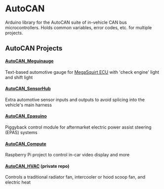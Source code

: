 AutoCAN 
===
Arduino library for the AutoCAN suite of in-vehicle CAN bus microcontrollers. Holds common variables, error codes, etc. for multiple projects.

AutoCAN Projects
---
#### [AutoCAN_Meguinauge](https://github.com/srenner/AutoCAN_Meguinauge)
Text-based automotive gauge for [MegaSquirt ECU](http://megasquirt.info/) with 'check engine' light and shift light

#### [AutoCAN_SensorHub](https://github.com/srenner/AutoCAN_SensorHub)
Extra automotive sensor inputs and outputs to avoid splicing into the vehicle's main harness

#### [AutoCAN_Epasuino](https://github.com/srenner/AutoCAN_Epasuino)
Piggyback control module for aftermarket electric power assist steering (EPAS) systems

#### [AutoCAN_Compute](https://github.com/srenner/AutoCAN_Compute)
Raspberry Pi project to control in-car video display and more

#### [AutoCAN_HVAC](https://github.com/srenner/AutoCAN_HVAC) (private repo)
Controls a traditional radiator fan, intercooler or hood scoop fan, and electric heat
